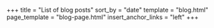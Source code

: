 +++
title = "List of blog posts"
sort_by = "date"
template = "blog.html"
page_template = "blog-page.html"
insert_anchor_links = "left"
+++
